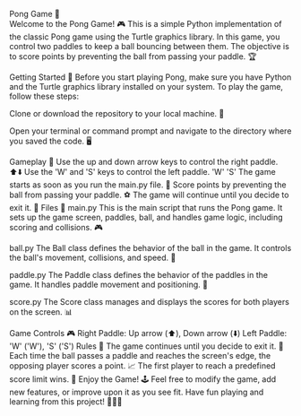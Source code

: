Pong Game 🏓
<br/>
Welcome to the Pong Game! 🎮 This is a simple Python implementation of the classic Pong game using the Turtle graphics library. In this game, you control two paddles to keep a ball bouncing between them. The objective is to score points by preventing the ball from passing your paddle. 🏆

Getting Started 🚀
Before you start playing Pong, make sure you have Python and the Turtle graphics library installed on your system. To play the game, follow these steps:

Clone or download the repository to your local machine. 📂

Open your terminal or command prompt and navigate to the directory where you saved the code. 🖥️

Gameplay 🎯
Use the up and down arrow keys to control the right paddle. ⬆️⬇️
Use the 'W' and 'S' keys to control the left paddle. 'W' 'S'
The game starts as soon as you run the main.py file. 🚦
Score points by preventing the ball from passing your paddle. ⚽
The game will continue until you decide to exit it. 🚪
Files 📁
main.py
This is the main script that runs the Pong game. It sets up the game screen, paddles, ball, and handles game logic, including scoring and collisions. 🎮

ball.py
The Ball class defines the behavior of the ball in the game. It controls the ball's movement, collisions, and speed. 🏐

paddle.py
The Paddle class defines the behavior of the paddles in the game. It handles paddle movement and positioning. 🏓

score.py
The Score class manages and displays the scores for both players on the screen. 📊

Game Controls 🎮
Right Paddle: Up arrow (⬆️), Down arrow (⬇️)
Left Paddle: 'W' ('W'), 'S' ('S')
Rules 📜
The game continues until you decide to exit it. 🚪
Each time the ball passes a paddle and reaches the screen's edge, the opposing player scores a point. 📈
The first player to reach a predefined score limit wins. 🥇
Enjoy the Game! 🕹️
Feel free to modify the game, add new features, or improve upon it as you see fit. Have fun playing and learning from this project! 🤩👾🚀
